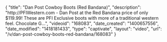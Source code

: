 {
    "title": "Dan Post Cowboy Boots (Red Bandana)",
    "description": "http:\/\/PFIWestern.com - Dan Post at the Red Bandana price of only $119.99! These are PFI Exclusive boots with more of a traditional western feel. Chocolate G...",
    "videoid": "168083",
    "date_created": "1400657556",
    "date_modified": "1418181433",
    "type": "captivate",
    "layout": "video",
    "url": "\/v\/dan-post-cowboy-boots-red-bandana\/168083"
}